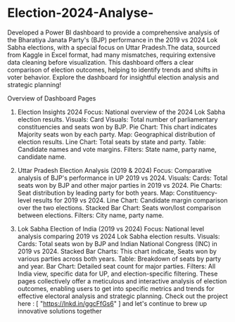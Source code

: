 # Election-2024-Analyse-

Developed a Power BI dashboard to provide a comprehensive analysis of the Bharatiya Janata Party's (BJP) performance in the 2019 vs 2024 Lok Sabha elections, with a special focus on Uttar Pradesh.The data, sourced from Kaggle in Excel format, had many mismatches, requiring extensive data cleaning before visualization. This dashboard offers a clear comparison of election outcomes, helping to identify trends and shifts in voter behavior.
Explore the dashboard for insightful election analysis and strategic planning!

Overview of Dashboard Pages
1. Election Insights 2024
Focus: National overview of the 2024 Lok Sabha election results.
Visuals:
Card Visuals: Total number of parliamentary constituencies and seats won by BJP.
Pie Chart: This chart indicates Majority seats won by each party.
Map: Geographical distribution of election results.
Line Chart: Total seats by state and party.
Table: Candidate names and vote margins.
Filters: State name, party name, candidate name.

2. Uttar Pradesh Election Analysis (2019 & 2024)
Focus: Comparative analysis of BJP's performance in UP 2019 vs 2024.
Visuals:
Cards: Total seats won by BJP and other major parties in 2019 vs 2024.
Pie Charts: Seat distribution by leading party for both years.
Map: Constituency-level results for 2019 vs 2024.
Line Chart: Candidate margin comparison over the two elections.
Stacked Bar Chart: Seats won/lost comparison between elections.
Filters: City name, party name.

3. Lok Sabha Election of India (2019 vs 2024)
Focus: National level analysis comparing 2019 vs 2024 Lok Sabha election results.
Visuals:
Cards: Total seats won by BJP and Indian National Congress (INC) in 2019 vs 2024.
Stacked Bar Charts: This chart indicate, Seats won by various parties across both years.
Table: Breakdown of seats by party and year.
Bar Chart: Detailed seat count for major parties.
Filters: All India view, specific data for UP, and election-specific filtering.
These pages collectively offer a meticulous and interactive analysis of election outcomes, enabling users to get into specific metrics and trends for effective electoral analysis and strategic planning.
Check out the project here : [ "https://lnkd.in/ggcFfGs6" ] and let's continue to brew up innovative solutions together
